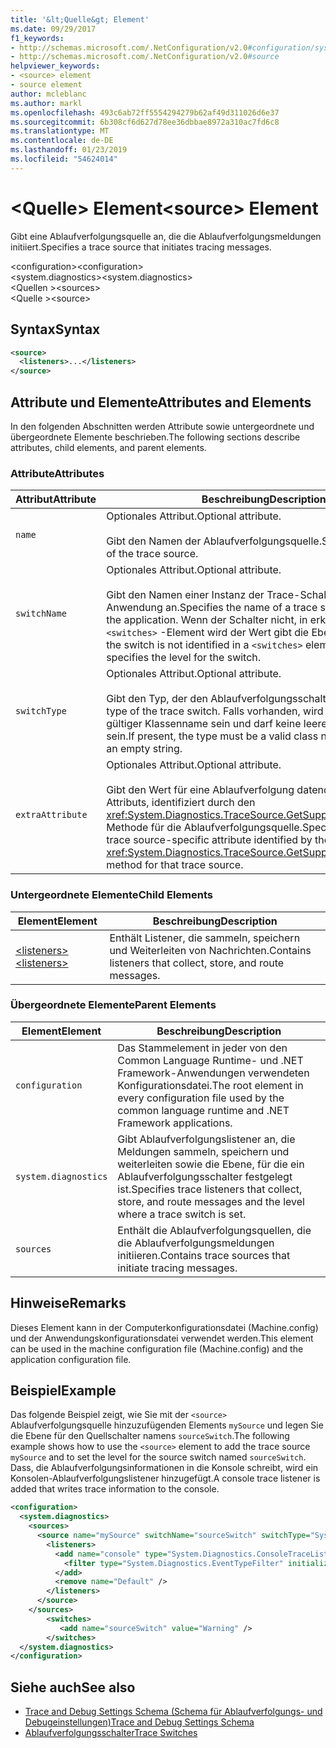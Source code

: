 ```yaml
---
title: '&lt;Quelle&gt; Element'
ms.date: 09/29/2017
f1_keywords:
- http://schemas.microsoft.com/.NetConfiguration/v2.0#configuration/system.diagnostics/sources/source
- http://schemas.microsoft.com/.NetConfiguration/v2.0#source
helpviewer_keywords:
- <source> element
- source element
author: mcleblanc
ms.author: markl
ms.openlocfilehash: 493c6ab72ff5554294279b62af49d311026d6e37
ms.sourcegitcommit: 6b308cf6d627d78ee36dbbae8972a310ac7fd6c8
ms.translationtype: MT
ms.contentlocale: de-DE
ms.lasthandoff: 01/23/2019
ms.locfileid: "54624014"
---
```

# <a name="ltsourcegt-element"></a><span data-ttu-id="d9971-102">&lt;Quelle&gt; Element</span><span class="sxs-lookup"><span data-stu-id="d9971-102">&lt;source&gt; Element</span></span>
<span data-ttu-id="d9971-103">Gibt eine Ablaufverfolgungsquelle an, die die Ablaufverfolgungsmeldungen initiiert.</span><span class="sxs-lookup"><span data-stu-id="d9971-103">Specifies a trace source that initiates tracing messages.</span></span>  
  
 <span data-ttu-id="d9971-104">\<configuration></span><span class="sxs-lookup"><span data-stu-id="d9971-104">\<configuration></span></span>  
<span data-ttu-id="d9971-105">\<system.diagnostics></span><span class="sxs-lookup"><span data-stu-id="d9971-105">\<system.diagnostics></span></span>  
<span data-ttu-id="d9971-106">\<Quellen ></span><span class="sxs-lookup"><span data-stu-id="d9971-106">\<sources></span></span>  
<span data-ttu-id="d9971-107">\<Quelle ></span><span class="sxs-lookup"><span data-stu-id="d9971-107">\<source></span></span>  
  
## <a name="syntax"></a><span data-ttu-id="d9971-108">Syntax</span><span class="sxs-lookup"><span data-stu-id="d9971-108">Syntax</span></span>  
  
```xml  
<source>   
  <listeners>...</listeners>  
</source>  
```  
  
## <a name="attributes-and-elements"></a><span data-ttu-id="d9971-109">Attribute und Elemente</span><span class="sxs-lookup"><span data-stu-id="d9971-109">Attributes and Elements</span></span>  
 <span data-ttu-id="d9971-110">In den folgenden Abschnitten werden Attribute sowie untergeordnete und übergeordnete Elemente beschrieben.</span><span class="sxs-lookup"><span data-stu-id="d9971-110">The following sections describe attributes, child elements, and parent elements.</span></span>  
  
### <a name="attributes"></a><span data-ttu-id="d9971-111">Attribute</span><span class="sxs-lookup"><span data-stu-id="d9971-111">Attributes</span></span>  
  
|<span data-ttu-id="d9971-112">Attribut</span><span class="sxs-lookup"><span data-stu-id="d9971-112">Attribute</span></span>|<span data-ttu-id="d9971-113">Beschreibung</span><span class="sxs-lookup"><span data-stu-id="d9971-113">Description</span></span>|  
|---------------|-----------------|  
|`name`|<span data-ttu-id="d9971-114">Optionales Attribut.</span><span class="sxs-lookup"><span data-stu-id="d9971-114">Optional attribute.</span></span><br /><br /> <span data-ttu-id="d9971-115">Gibt den Namen der Ablaufverfolgungsquelle.</span><span class="sxs-lookup"><span data-stu-id="d9971-115">Specifies the name of the trace source.</span></span>|  
|`switchName`|<span data-ttu-id="d9971-116">Optionales Attribut.</span><span class="sxs-lookup"><span data-stu-id="d9971-116">Optional attribute.</span></span><br /><br /> <span data-ttu-id="d9971-117">Gibt den Namen einer Instanz der Trace-Schalter in der Anwendung an.</span><span class="sxs-lookup"><span data-stu-id="d9971-117">Specifies the name of a trace switch instance in the application.</span></span> <span data-ttu-id="d9971-118">Wenn der Schalter nicht, in erkannt wird einem `<switches>` -Element wird der Wert gibt die Ebene für den Switch.</span><span class="sxs-lookup"><span data-stu-id="d9971-118">If the switch is not identified in a `<switches>` element, the value specifies the level for the switch.</span></span>|  
|`switchType`|<span data-ttu-id="d9971-119">Optionales Attribut.</span><span class="sxs-lookup"><span data-stu-id="d9971-119">Optional attribute.</span></span><br /><br /> <span data-ttu-id="d9971-120">Gibt den Typ, der den Ablaufverfolgungsschalter.</span><span class="sxs-lookup"><span data-stu-id="d9971-120">Specifies the type of the trace switch.</span></span> <span data-ttu-id="d9971-121">Falls vorhanden, wird der Typ muss ein gültiger Klassenname sein und darf keine leere Zeichenfolge sein.</span><span class="sxs-lookup"><span data-stu-id="d9971-121">If present, the type must be a valid class name and cannot be an empty string.</span></span>|  
|`extraAttribute`|<span data-ttu-id="d9971-122">Optionales Attribut.</span><span class="sxs-lookup"><span data-stu-id="d9971-122">Optional attribute.</span></span><br /><br /> <span data-ttu-id="d9971-123">Gibt den Wert für eine Ablaufverfolgung datenquellenspezifische Attributs, identifiziert durch den <xref:System.Diagnostics.TraceSource.GetSupportedAttributes%2A> Methode für die Ablaufverfolgungsquelle.</span><span class="sxs-lookup"><span data-stu-id="d9971-123">Specifies the value for a trace source-specific attribute identified by the <xref:System.Diagnostics.TraceSource.GetSupportedAttributes%2A> method for that trace source.</span></span>|  
  
### <a name="child-elements"></a><span data-ttu-id="d9971-124">Untergeordnete Elemente</span><span class="sxs-lookup"><span data-stu-id="d9971-124">Child Elements</span></span>  
  
|<span data-ttu-id="d9971-125">Element</span><span class="sxs-lookup"><span data-stu-id="d9971-125">Element</span></span>|<span data-ttu-id="d9971-126">Beschreibung</span><span class="sxs-lookup"><span data-stu-id="d9971-126">Description</span></span>|  
|-------------|-----------------|  
|[<span data-ttu-id="d9971-127">\<listeners></span><span class="sxs-lookup"><span data-stu-id="d9971-127">\<listeners></span></span>](../../../../../docs/framework/configure-apps/file-schema/trace-debug/listeners-element-for-source.md)|<span data-ttu-id="d9971-128">Enthält Listener, die sammeln, speichern und Weiterleiten von Nachrichten.</span><span class="sxs-lookup"><span data-stu-id="d9971-128">Contains listeners that collect, store, and route messages.</span></span>|  
  
### <a name="parent-elements"></a><span data-ttu-id="d9971-129">Übergeordnete Elemente</span><span class="sxs-lookup"><span data-stu-id="d9971-129">Parent Elements</span></span>  
  
|<span data-ttu-id="d9971-130">Element</span><span class="sxs-lookup"><span data-stu-id="d9971-130">Element</span></span>|<span data-ttu-id="d9971-131">Beschreibung</span><span class="sxs-lookup"><span data-stu-id="d9971-131">Description</span></span>|  
|-------------|-----------------|  
|`configuration`|<span data-ttu-id="d9971-132">Das Stammelement in jeder von den Common Language Runtime- und .NET Framework-Anwendungen verwendeten Konfigurationsdatei.</span><span class="sxs-lookup"><span data-stu-id="d9971-132">The root element in every configuration file used by the common language runtime and .NET Framework applications.</span></span>|  
|`system.diagnostics`|<span data-ttu-id="d9971-133">Gibt Ablaufverfolgungslistener an, die Meldungen sammeln, speichern und weiterleiten sowie die Ebene, für die ein Ablaufverfolgungsschalter festgelegt ist.</span><span class="sxs-lookup"><span data-stu-id="d9971-133">Specifies trace listeners that collect, store, and route messages and the level where a trace switch is set.</span></span>|  
|`sources`|<span data-ttu-id="d9971-134">Enthält die Ablaufverfolgungsquellen, die die Ablaufverfolgungsmeldungen initiieren.</span><span class="sxs-lookup"><span data-stu-id="d9971-134">Contains trace sources that initiate tracing messages.</span></span>|  
  
## <a name="remarks"></a><span data-ttu-id="d9971-135">Hinweise</span><span class="sxs-lookup"><span data-stu-id="d9971-135">Remarks</span></span>  
 <span data-ttu-id="d9971-136">Dieses Element kann in der Computerkonfigurationsdatei (Machine.config) und der Anwendungskonfigurationsdatei verwendet werden.</span><span class="sxs-lookup"><span data-stu-id="d9971-136">This element can be used in the machine configuration file (Machine.config) and the application configuration file.</span></span>  
  
## <a name="example"></a><span data-ttu-id="d9971-137">Beispiel</span><span class="sxs-lookup"><span data-stu-id="d9971-137">Example</span></span>  
 <span data-ttu-id="d9971-138">Das folgende Beispiel zeigt, wie Sie mit der `<source>` Ablaufverfolgungsquelle hinzuzufügenden Elements `mySource` und legen Sie die Ebene für den Quellschalter namens `sourceSwitch`.</span><span class="sxs-lookup"><span data-stu-id="d9971-138">The following example shows how to use the `<source>` element to add the trace source `mySource` and to set the level for the source switch named `sourceSwitch`.</span></span> <span data-ttu-id="d9971-139">Dass, die Ablaufverfolgungsinformationen in die Konsole schreibt, wird ein Konsolen-Ablaufverfolgungslistener hinzugefügt.</span><span class="sxs-lookup"><span data-stu-id="d9971-139">A console trace listener is added that writes trace information to the console.</span></span>  
  
```xml  
<configuration>  
  <system.diagnostics>  
    <sources>  
      <source name="mySource" switchName="sourceSwitch" switchType="System.Diagnostics.SourceSwitch"  >  
        <listeners>  
          <add name="console" type="System.Diagnostics.ConsoleTraceListener" >  
            <filter type="System.Diagnostics.EventTypeFilter" initializeData="Error" />  
          </add>  
          <remove name="Default" />  
        </listeners>  
      </source>  
    </sources>  
        <switches>  
           <add name="sourceSwitch" value="Warning" />  
        </switches>    
  </system.diagnostics>   
</configuration>  
```  
  
## <a name="see-also"></a><span data-ttu-id="d9971-140">Siehe auch</span><span class="sxs-lookup"><span data-stu-id="d9971-140">See also</span></span>
- [<span data-ttu-id="d9971-141">Trace and Debug Settings Schema (Schema für Ablaufverfolgungs- und Debugeinstellungen)</span><span class="sxs-lookup"><span data-stu-id="d9971-141">Trace and Debug Settings Schema</span></span>](../../../../../docs/framework/configure-apps/file-schema/trace-debug/index.md)
- [<span data-ttu-id="d9971-142">Ablaufverfolgungsschalter</span><span class="sxs-lookup"><span data-stu-id="d9971-142">Trace Switches</span></span>](../../../../../docs/framework/debug-trace-profile/trace-switches.md)
